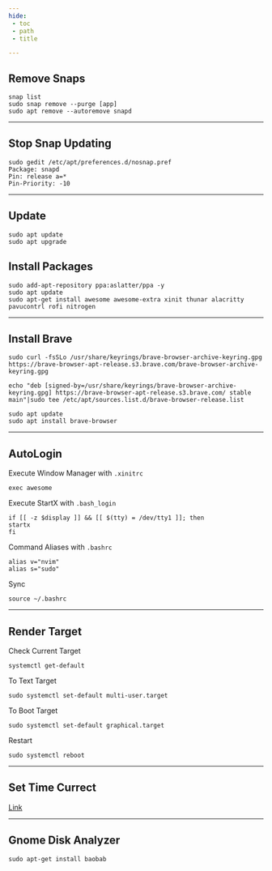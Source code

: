 ```yaml
---
hide:
 - toc
 - path
 - title

---
```


## Remove Snaps

```
snap list
sudo snap remove --purge [app]
sudo apt remove --autoremove snapd
```

---

## Stop Snap Updating

```
sudo gedit /etc/apt/preferences.d/nosnap.pref
Package: snapd
Pin: release a=*
Pin-Priority: -10
```

---

## Update

```
sudo apt update
sudo apt upgrade
```

## Install Packages

```
sudo add-apt-repository ppa:aslatter/ppa -y
sudo apt update
sudo apt-get install awesome awesome-extra xinit thunar alacritty pavucontrl rofi nitrogen
```

---

## Install Brave

```
sudo curl -fsSLo /usr/share/keyrings/brave-browser-archive-keyring.gpg https://brave-browser-apt-release.s3.brave.com/brave-browser-archive-keyring.gpg

echo "deb [signed-by=/usr/share/keyrings/brave-browser-archive-keyring.gpg] https://brave-browser-apt-release.s3.brave.com/ stable main"|sudo tee /etc/apt/sources.list.d/brave-browser-release.list

sudo apt update
sudo apt install brave-browser
```

---

## AutoLogin

Execute  Window Manager with `.xinitrc`

```
exec awesome
```

Execute StartX with `.bash_login`

```
if [[ -z $display ]] && [[ $(tty) = /dev/tty1 ]]; then
startx
fi
```

Command Aliases with `.bashrc`

```
alias v="nvim"
alias s="sudo"
```
Sync 

```
source ~/.bashrc
```

---

## Render Target

Check Current Target 

```
systemctl get-default
```

To Text Target

```
sudo systemctl set-default multi-user.target
```

To Boot Target

```
sudo systemctl set-default graphical.target
```

Restart

```
sudo systemctl reboot
```

---

## Set Time Currect

[Link](https://linuxize.com/post/how-to-set-or-change-timezone-on-ubuntu-20-04/)

---

## Gnome Disk Analyzer 

```
sudo apt-get install baobab
```